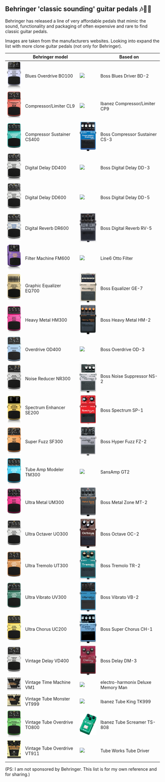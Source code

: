 ## Behringer 'classic sounding' guitar pedals :notes::guitar::metal:

Behringer has released a line of very affordable pedals that mimic the sound, functionality and packaging of often expensive and rare to find classic guitar pedals.

Images are taken from the manufacturers websites. Looking into expand the list with more clone guitar pedals (not only for Behringer).

|   |  Behringer model                   |                              | Based on
| - | ---------------------------------- | ---------------------------- | - |
| <img src=media/BO100.png  width="100">   | Blues Overdrive BO100      | <img src=media/BD-2.png  width="100"> | Boss Blues Driver BD-2
| <img src=media/CL9.png  width="100">   | Compressor/Limiter CL9       | <img src=media/CP9.jpg  width="100"> | Ibanez Compressor/Limiter CP9
| <img src=media/CS400.png  width="100"> | Compressor Sustainer CS400   | <img src=media/CS-3.jpg  width="100"> | Boss Compressor Sustainer CS-3
| <img src=media/DD400.png  width="100"> | Digital Delay DD400          | <img src=media/DD-3.jpg  width="100"> | Boss Digital Delay DD-3
| <img src=media/DD600.png  width="100"> | Digital Delay DD600          | <img src=media/DD-5.jpg  width="100"> | Boss Digital Delay DD-5
| <img src=media/DR600.png  width="100"> | Digital Reverb DR600         | <img src=media/RV-5.jpg  width="100"> | Boss Digital Reverb RV-5
| <img src=media/FM600.png  width="100"> | Filter Machine FM600         | <img src=media/OTTO.jpg  width="100"> | Line6 Otto Filter
| <img src=media/EQ700.png  width="100"> | Graphic Equalizer EQ700      | <img src=media/GE-7.jpg  width="100"> | Boss Equalizer GE-7
| <img src=media/HM300.png  width="100"> | Heavy Metal HM300            | <img src=media/HM-2.png  width="100"> | Boss Heavy Metal HM-2
| <img src=media/OD400.png  width="100"> | Overdrive OD400              | <img src=media/OD-3.png  width="100"> | Boss Overdrive OD-3
| <img src=media/NR300.png  width="100"> | Noise Reducer NR300          | <img src=media/NS-2.jpg  width="100"> | Boss Noise Suppressor NS-2
| <img src=media/SE200.png  width="100"> | Spectrum Enhancer SE200      | <img src=media/SP-1.png  width="100"> | Boss Spectrum SP-1
| <img src=media/SF300.png  width="100"> | Super Fuzz SF300             | <img src=media/FZ-2.png  width="100"> | Boss Hyper Fuzz FZ-2
| <img src=media/TM300.png  width="100"> | Tube Amp Modeler TM300       | <img src=media/GT2.jpg  width="100"> | SansAmp GT2
| <img src=media/UM300.png  width="100"> | Ultra Metal UM300            | <img src=media/MT-2.jpg  width="100"> | Boss Metal Zone MT-2
| <img src=media/UO300.png  width="100"> | Ultra Octaver UO300          | <img src=media/OC-2.jpg  width="100"> | Boss Octave OC-2
| <img src=media/UT300.png  width="100"> | Ultra Tremolo UT300          | <img src=media/TR-2.jpg  width="100"> | Boss Tremolo TR-2
| <img src=media/UV300.png  width="100"> | Ultra Vibrato UV300          | <img src=media/VB-2.png  width="100"> | Boss Vibrato VB-2
| <img src=media/UC200.png  width="100"> | Ultra Chorus UC200           | <img src=media/CH-1.jpg  width="100"> | Boss Super Chorus CH-1
| <img src=media/VD400.png  width="100"> | Vintage Delay VD400          | <img src=media/DM-3.png  width="100"> | Boss Delay DM-3
| <img src=media/VM1.png  width="100">   | Vintage Time Machine VM1     | <img src=media/MM.jpg  width="100"> | electro-harmonix Deluxe Memory Man
| <img src=media/VT999.png  width="100"> | Vintage Tube Monster VT999   | <img src=media/TK999.jpg  width="100"> | Ibanez Tube King TK999
| <img src=media/TO800.png  width="100"> | Vintage Tube Overdrive TO800 | <img src=media/TS-808.png  width="100"> | Ibanez Tube Screamer TS-808
| <img src=media/VT911.png  width="100"> | Vintage Tube Overdrive VT911 | <img src=media/TD.jpg  width="100"> | Tube Works Tube Driver

(PS: I am not sponsored by Behringer. This list is for my own reference and for sharing.)
